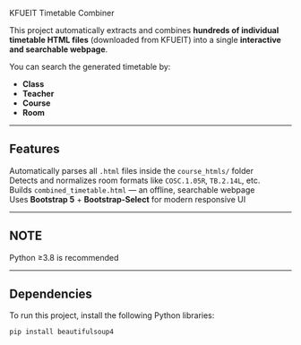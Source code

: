 KFUEIT Timetable Combiner

This project automatically extracts and combines **hundreds of individual timetable HTML files** (downloaded from KFUEIT) into a single **interactive and searchable webpage**.

You can search the generated timetable by:
- **Class**
- **Teacher**
- **Course**
- **Room**

---

## Features

Automatically parses all `.html` files inside the `course_htmls/` folder  
Detects and normalizes room formats like `COSC.1.05R`, `TB.2.14L`, etc.  
Builds `combined_timetable.html` — an offline, searchable webpage  
Uses **Bootstrap 5** + **Bootstrap-Select** for modern responsive UI

---

## NOTE
Python ≥3.8 is recommended

---

## Dependencies

To run this project, install the following Python libraries:

```bash
pip install beautifulsoup4


